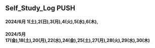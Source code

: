 ## Self_Study_Log PUSH

#### 2024/6月 1(土),2(日),3(月),4(火),5(水),6(木),
#### 2024/5月 17(金),18(土),20(月),22(水),24(金),25(土),27(月),28(火),29(水),30(木)
